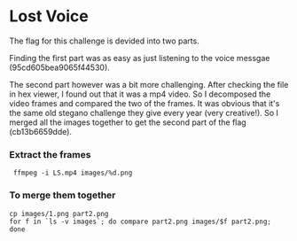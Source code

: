 # Lost Voice

The flag for this challenge is devided into two parts.

Finding the first part was as easy as just listening to the voice messgae (95cd605bea9065f44530).

The second part however was a bit more challenging. After checking the file in hex viewer, I found out that it was a mp4 video. So I decomposed the video frames and compared the two of the frames. It was obvious that it's the same old stegano challenge they give every year (very creative!). So I merged all the images together to get the second part of the flag (cb13b6659dde).

### Extract the frames 
```
 ffmpeg -i LS.mp4 images/%d.png
```

### To merge them together
```
cp images/1.png part2.png
for f in `ls -v images`; do compare part2.png images/$f part2.png; done
```

